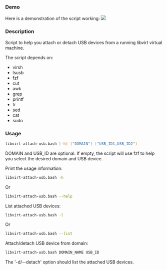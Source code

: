 ### Demo
Here is a demonstration of the script working:
![](https://github.com/libvirt-attach-usb/demo.gif)

### Description
Script to help you attach or detach USB devices from a running libvirt virtual machine.

The script depends on:
* virsh
* lsusb
* fzf
* cut
* awk
* grep
* printf
* tr
* sed
* cat
* sudo

### Usage

```sh
libvirt-attach-usb.bash [-h] ["DOMAIN"] ["USB_ID1,USB_ID2"]
```

DOMAIN and USB_ID are optional. If empty, the script will use fzf to help you select the desired domain and USB device.

Print the usage information:
```sh
libvirt-attach-usb.bash -h
```
Or
```sh
libvirt-attach-usb.bash --help
```

List attached USB devices:
```sh
libvirt-attach-usb.bash -l
```
Or
```sh
libvirt-attach-usb.bash --list
```

Attach/detach USB device from domain:
```sh
libvirt-attach-usb.bash DOMAIN_NAME USB_ID
``` 

The '-d/--detach' option should list the attached USB devices.
